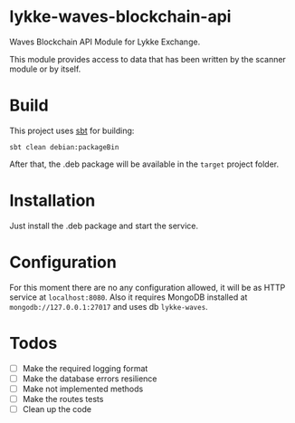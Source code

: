 # lykke-waves-blockchain-api
Waves Blockchain API Module for Lykke Exchange.

This module provides access to data that has been written by the scanner module or by itself.

# Build

This project uses [sbt](https://www.scala-sbt.org/) for building:

```
sbt clean debian:packageBin
```

After that, the .deb package will be available in the `target` project folder.

# Installation

Just install the .deb package and start the service.

# Configuration

For this moment there are no any configuration allowed, it will be as HTTP service at `localhost:8080`. 
Also it requires MongoDB installed at `mongodb://127.0.0.1:27017` and uses db `lykke-waves`.

# Todos

- [ ] Make the required logging format
- [ ] Make the database errors resilience
- [ ] Make not implemented methods
- [ ] Make the routes tests
- [ ] Clean up the code
